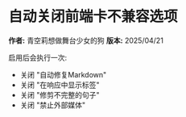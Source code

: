 # 自动关闭前端卡不兼容选项

**作者:** 青空莉想做舞台少女的狗
**版本:** 2025/04/21

启用后会执行一次:

- 关闭 "自动修复Markdown"
- 关闭 "在响应中显示标签"
- 关闭 "修剪不完整的句子"
- 关闭 "禁止外部媒体"
